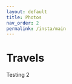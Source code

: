 ```yaml
---
layout: default
title: Photos
nav_order: 2
permalink: /insta/main
---
```


Travels
==========

<link href="/css/instagram-widget.css" rel="stylesheet">
<script src="/js/instagram-widget.js"></script>
<script>
  $.getScript("/insta/instagram-widget.js");
</script>

<div id = "insta"
     class="instagram-widget"
     data-username="instagram"
     data-header="yes"
     data-width="80vw"
     data-color="#3897f0">
</div>

Testing 2
